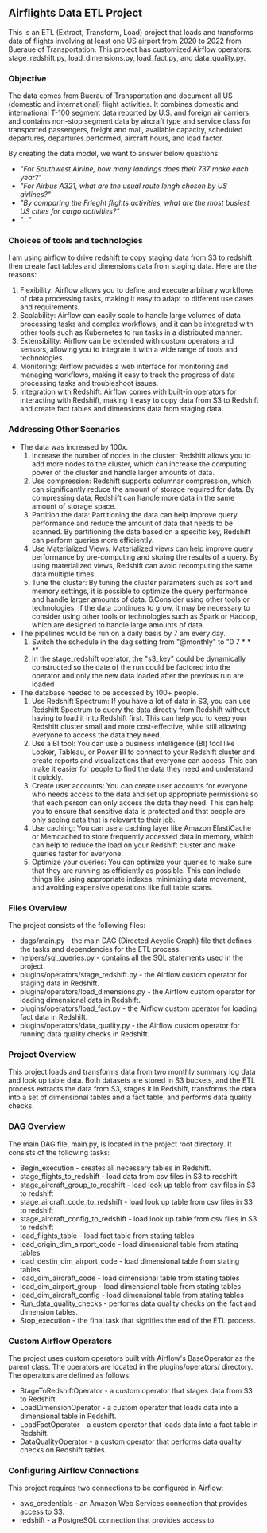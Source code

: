 ## Airflights Data ETL Project
This is an ETL (Extract, Transform, Load) project that loads and transforms data of flights involving at least one US airport from 2020 to 2022 from Bueraue of Transportation. This project has customized Airflow operators: stage_redshift.py, load_dimensions.py, load_fact.py, and data_quality.py. 
### Objective
The data comes from Buerau of Transportation and document all US (domestic and international) flight activities. It combines domestic and international T-100 segment data reported by U.S. and foreign air carriers, and contains non-stop segment data by aircraft type and service class for transported passengers, freight and mail, available capacity, scheduled departures, departures performed, aircraft hours, and load factor.

By creating the data model, we want to answer below questions:
* _"For Southwest Airline, how many landings does their 737 make each year?"_
* _"For Airbus A321, what are the usual route lengh chosen by US airlines?"_
* _"By comparing the Frieght flights activities, what are the most busiest US cities for cargo activities?"_
* _"..."_

### Choices of tools and technologies
I am using airflow to drive redshift to copy staging data from S3 to redshift then create fact tables and dimensions data from staging data. Here are the reasons:

1. Flexibility: Airflow allows you to define and execute arbitrary workflows of data processing tasks, making it easy to adapt to different use cases and requirements.
2. Scalability: Airflow can easily scale to handle large volumes of data processing tasks and complex workflows, and it can be integrated with other tools such as Kubernetes to run tasks in a distributed manner.
3. Extensibility: Airflow can be extended with custom operators and sensors, allowing you to integrate it with a wide range of tools and technologies.
4. Monitoring: Airflow provides a web interface for monitoring and managing workflows, making it easy to track the progress of data processing tasks and troubleshoot issues.
5. Integration with Redshift: Airflow comes with built-in operators for interacting with Redshift, making it easy to copy data from S3 to Redshift and create fact tables and dimensions data from staging data.

### Addressing Other Scenarios
* The data was increased by 100x.
  1. Increase the number of nodes in the cluster: Redshift allows you to add more nodes to the cluster, which can increase the computing power of the cluster and handle larger amounts of data.
  2. Use compression: Redshift supports columnar compression, which can significantly reduce the amount of storage required for data. By compressing data, Redshift can handle more data in the same amount of storage space.
  3. Partition the data: Partitioning the data can help improve query performance and reduce the amount of data that needs to be scanned. By partitioning the data based on a specific key, Redshift can perform queries more efficiently.
  4. Use Materialized Views: Materialized views can help improve query performance by pre-computing and storing the results of a query. By using materialized views, Redshift can avoid recomputing the same data multiple times.
  5. Tune the cluster: By tuning the cluster parameters such as sort and memory settings, it is possible to optimize the query performance and handle larger amounts of data.
  6.Consider using other tools or technologies: If the data continues to grow, it may be necessary to consider using other tools or technologies such as Spark or Hadoop, which are designed to handle large amounts of data.
* The pipelines would be run on a daily basis by 7 am every day.
  1. Switch the schedule in the dag setting from "@monthly" to "0 7 * * *"
  2. In the stage_redshift operator, the "s3_key" could be dynamically constructed so the date of the run could be factored into the operator and only the new data loaded after the previous run are loaded
* The database needed to be accessed by 100+ people.
  1. Use Redshift Spectrum: If you have a lot of data in S3, you can use Redshift Spectrum to query the data directly from Redshift without having to load it into Redshift first. This can help you to keep your Redshift cluster small and more cost-effective, while still allowing everyone to access the data they need.
  2. Use a BI tool: You can use a business intelligence (BI) tool like Looker, Tableau, or Power BI to connect to your Redshift cluster and create reports and visualizations that everyone can access. This can make it easier for people to find the data they need and understand it quickly.
  3. Create user accounts: You can create user accounts for everyone who needs access to the data and set up appropriate permissions so that each person can only access the data they need. This can help you to ensure that sensitive data is protected and that people are only seeing data that is relevant to their job.
  4. Use caching: You can use a caching layer like Amazon ElastiCache or Memcached to store frequently accessed data in memory, which can help to reduce the load on your Redshift cluster and make queries faster for everyone.
  5. Optimize your queries: You can optimize your queries to make sure that they are running as efficiently as possible. This can include things like using appropriate indexes, minimizing data movement, and avoiding expensive operations like full table scans.

### Files Overview
The project consists of the following files:

* dags/main.py - the main DAG (Directed Acyclic Graph) file that defines the tasks and dependencies for the ETL process.
* helpers/sql_queries.py - contains all the SQL statements used in the project.
* plugins/operators/stage_redshift.py - the Airflow custom operator for staging data in Redshift.
* plugins/operators/load_dimensions.py - the Airflow custom operator for loading dimensional data in Redshift.
* plugins/operators/load_fact.py - the Airflow custom operator for loading fact data in Redshift.
* plugins/operators/data_quality.py - the Airflow custom operator for running data quality checks in Redshift.
### Project Overview
This project loads and transforms data from two monthly summary log data and look up table data. Both datasets are stored in S3 buckets, and the ETL process extracts the data from S3, stages it in Redshift, transforms the data into a set of dimensional tables and a fact table, and performs data quality checks.

### DAG Overview
The main DAG file, main.py, is located in the project root directory. It consists of the following tasks:

* Begin_execution - creates all necessary tables in Redshift.
* stage_flights_to_redshift - load data from csv files in S3 to redshift
* stage_aircraft_group_to_redshift - load look up table from csv files in S3 to redshift
* stage_aircraft_code_to_redshift - load look up table from csv files in S3 to redshift
* stage_aircraft_config_to_redshift - load look up table from csv files in S3 to redshift
* load_flights_table - load fact table from stating tables
* load_origin_dim_airport_code  - load dimensional table from stating tables
* load_destin_dim_airport_code - load dimensional table from stating tables
* load_dim_aircraft_code - load dimensional table from stating tables
* load_dim_airport_group - load dimensional table from stating tables
* load_dim_aircraft_config - load dimensional table from stating tables
* Run_data_quality_checks - performs data quality checks on the fact and dimension tables.
* Stop_execution - the final task that signifies the end of the ETL process.
### Custom Airflow Operators
The project uses custom operators built with Airflow's BaseOperator as the parent class. The operators are located in the plugins/operators/ directory. The operators are defined as follows:

* StageToRedshiftOperator - a custom operator that stages data from S3 to Redshift.
* LoadDimensionOperator - a custom operator that loads data into a dimensional table in Redshift.
* LoadFactOperator - a custom operator that loads data into a fact table in Redshift.
* DataQualityOperator - a custom operator that performs data quality checks on Redshift tables.
### Configuring Airflow Connections
This project requires two connections to be configured in Airflow:

* aws_credentials - an Amazon Web Services connection that provides access to S3.
* redshift - a PostgreSQL connection that provides access to
